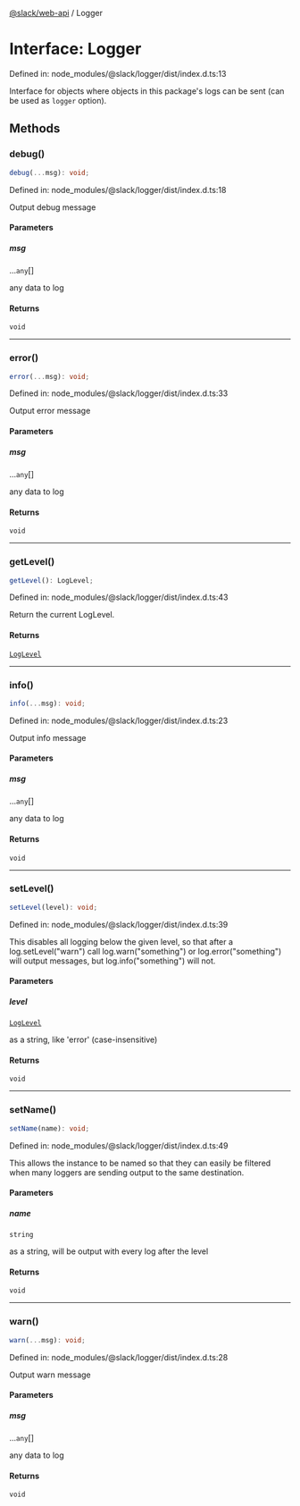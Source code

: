 [@slack/web-api](../index.md) / Logger

# Interface: Logger

Defined in: node\_modules/@slack/logger/dist/index.d.ts:13

Interface for objects where objects in this package's logs can be sent (can be used as `logger` option).

## Methods

### debug()

```ts
debug(...msg): void;
```

Defined in: node\_modules/@slack/logger/dist/index.d.ts:18

Output debug message

#### Parameters

##### msg

...`any`[]

any data to log

#### Returns

`void`

***

### error()

```ts
error(...msg): void;
```

Defined in: node\_modules/@slack/logger/dist/index.d.ts:33

Output error message

#### Parameters

##### msg

...`any`[]

any data to log

#### Returns

`void`

***

### getLevel()

```ts
getLevel(): LogLevel;
```

Defined in: node\_modules/@slack/logger/dist/index.d.ts:43

Return the current LogLevel.

#### Returns

[`LogLevel`](../enumerations/LogLevel.md)

***

### info()

```ts
info(...msg): void;
```

Defined in: node\_modules/@slack/logger/dist/index.d.ts:23

Output info message

#### Parameters

##### msg

...`any`[]

any data to log

#### Returns

`void`

***

### setLevel()

```ts
setLevel(level): void;
```

Defined in: node\_modules/@slack/logger/dist/index.d.ts:39

This disables all logging below the given level, so that after a log.setLevel("warn") call log.warn("something")
or log.error("something") will output messages, but log.info("something") will not.

#### Parameters

##### level

[`LogLevel`](../enumerations/LogLevel.md)

as a string, like 'error' (case-insensitive)

#### Returns

`void`

***

### setName()

```ts
setName(name): void;
```

Defined in: node\_modules/@slack/logger/dist/index.d.ts:49

This allows the instance to be named so that they can easily be filtered when many loggers are sending output
to the same destination.

#### Parameters

##### name

`string`

as a string, will be output with every log after the level

#### Returns

`void`

***

### warn()

```ts
warn(...msg): void;
```

Defined in: node\_modules/@slack/logger/dist/index.d.ts:28

Output warn message

#### Parameters

##### msg

...`any`[]

any data to log

#### Returns

`void`
